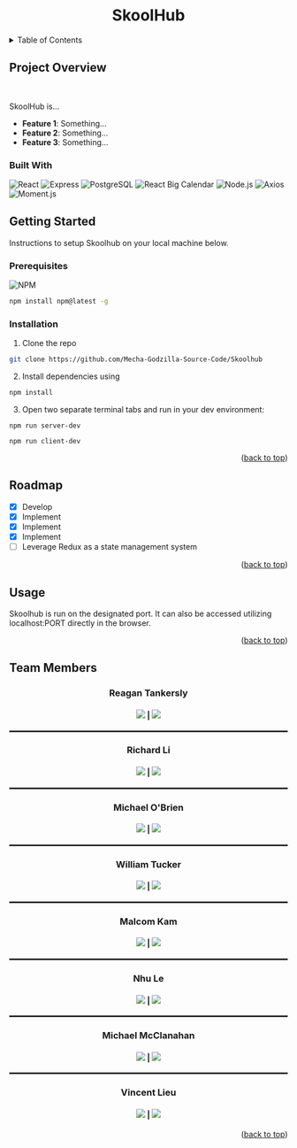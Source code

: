 <a id='readme-top'> </a>

<h1 align="center"> SkoolHub </h1>


<details>
 <summary>Table of Contents</summary>

1. [Project Overview](https://github.com/Mecha-Godzilla-Source-Code/Skoolhub?tab=readme-ov-file#project-overview)
2. [Getting Started](https://github.com/Mecha-Godzilla-Source-Code/Skoolhub?tab=readme-ov-file#getting-started)
   - [Prerequsites](https://github.com/Mecha-Godzilla-Source-Code/Skoolhub?tab=readme-ov-file#prerequisites)
   - [Installation](https://github.com/Mecha-Godzilla-Source-Code/Skoolhub?tab=readme-ov-file#installation)
3. [Roadmap](https://github.com/Mecha-Godzilla-Source-Code/Skoolhub?tab=readme-ov-file#roadmap)
4. [Usage](https://github.com/Mecha-Godzilla-Source-Code/Skoolhub?tab=readme-ov-file#usage)
5. [Team Members](https://github.com/Mecha-Godzilla-Source-Code/Skoolhub?tab=readme-ov-file#team-members)

</details>

## Project Overview

<br />

<p>
SkoolHub is...
</p>
<ul>
<li><b>Feature 1</b>: Something...</li>
<li><b>Feature 2</b>: Something...</li>
<li><b>Feature 3</b>: Something...</li>
</ul>

### Built With

![React](https://img.shields.io/badge/React-%23000000.svg?style=for-the-badge&logo=react&logoColor)
![Express](https://img.shields.io/badge/Express-%23000000.svg?style=for-the-badge&logo=Express)
![PostgreSQL](https://img.shields.io/badge/PostgreSQL-336791?style=for-the-badge&logo=postgresql&logoColor=white)
![React Big Calendar](https://img.shields.io/badge/React_Big_Calendar-FF6B01?style=for-the-badge)
![Node.js](https://img.shields.io/badge/Node.js-339933?style=for-the-badge&logo=node.js&logoColor=white)
![Axios](https://img.shields.io/badge/Axios-007ACC?style=for-the-badge&logo=axios&logoColor=white)
![Moment.js](https://img.shields.io/badge/Moment.js-000000?style=for-the-badge&logo=moment&logoColor=white)




## Getting Started
<p>
    Instructions to setup Skoolhub on your local machine below.
</p>

### Prerequisites

![NPM](https://img.shields.io/badge/NPM-%23000000.svg?style=for-the-badge&logo=npm&logoColor=white)

```sh
npm install npm@latest -g
```

### Installation

1. Clone the repo
```sh
git clone https://github.com/Mecha-Godzilla-Source-Code/Skoolhub
```

2. Install dependencies using
```sh
npm install
```
3. Open two separate terminal tabs and run in your dev environment:
```
npm run server-dev
```
```
npm run client-dev
```

 <p align="right">(<a href="#readme-top">back to top</a>)</p>

## Roadmap

- [x] Develop
- [x] Implement
- [x] Implement
- [x] Implement
- [ ] Leverage Redux as a state management system

 <p align="right">(<a href="#readme-top">back to top</a>)</p>

## Usage

Skoolhub is run on the designated port. It can also be accessed utilizing localhost:PORT directly in the browser.

 <p align="right">(<a href="#readme-top">back to top</a>)</p>

## Team Members

<h3 align='center'>Reagan Tankersly</h3>
<h4 align='center'>
  <a href="https://www.linkedin.com/in/jrtankersley/"><img src='https://img.shields.io/badge/LinkedIn-0077B5?style=for-the-badge&logo=linkedin&logoColor=white' /></a> |
  <a href="https://github.com/jreagant"><img src="https://img.shields.io/badge/GitHub-181717?style=for-the-badge&logo=github&logoColor=white" /></a>
</h4>

<hr style="border: 1px solid #333">

<h3 align='center'>Richard Li</h3>
<h4 align='center'>
  <a href="https://www.linkedin.com/in/richard-li1745/"><img src='https://img.shields.io/badge/LinkedIn-0077B5?style=for-the-badge&logo=linkedin&logoColor=white' /></a> |
  <a href="https://github.com/RichieLi1745"><img src="https://img.shields.io/badge/GitHub-181717?style=for-the-badge&logo=github&logoColor=white" /></a>
</h4>

<hr style="border: 1px solid #333">

<h3 align='center'>Michael O'Brien</h3>
<h4 align='center'>
  <a href="https://www.linkedin.com/in/michael-o-brien-63153129a/"><img src='https://img.shields.io/badge/LinkedIn-0077B5?style=for-the-badge&logo=linkedin&logoColor=white' /></a> |
  <a href="https://github.com/mob61887"><img src="https://img.shields.io/badge/GitHub-181717?style=for-the-badge&logo=github&logoColor=white" /></a>
</h4>

<hr style="border: 1px solid #333">

<h3 align='center'>William Tucker</h3>
<h4 align='center'>
  <a href="https://linkedin.com/in/william-tucker-9b628462"><img src='https://img.shields.io/badge/LinkedIn-0077B5?style=for-the-badge&logo=linkedin&logoColor=white' /></a> |
  <a href="https://github.com/wtucker29"><img src="https://img.shields.io/badge/GitHub-181717?style=for-the-badge&logo=github&logoColor=white" /></a>
</h4>

<hr style="border: 1px solid #333">

<h3 align='center'>Malcom Kam</h3>
<h4 align='center'>
  <a href="https://www.linkedin.com/in/malcolmkam/"><img src='https://img.shields.io/badge/LinkedIn-0077B5?style=for-the-badge&logo=linkedin&logoColor=white' /></a> |
  <a href="https://github.com/MalcolmKam"><img src="https://img.shields.io/badge/GitHub-181717?style=for-the-badge&logo=github&logoColor=white" /></a>
</h4>

<hr style="border: 1px solid #333">

<h3 align='center'>Nhu Le</h3>
<h4 align='center'>
  <a href="https://www.linkedin.com/in/nhu-le-89a402210/"><img src='https://img.shields.io/badge/LinkedIn-0077B5?style=for-the-badge&logo=linkedin&logoColor=white' /></a> |
  <a href="https://github.com/BeagleLover1236"><img src="https://img.shields.io/badge/GitHub-181717?style=for-the-badge&logo=github&logoColor=white" /></a>
</h4>

<hr style="border: 1px solid #333">

<h3 align='center'>Michael McClanahan</h3>
<h4 align='center'>
  <a href="https://www.linkedin.com/in/michael-mcclanahan-784763284/"><img src='https://img.shields.io/badge/LinkedIn-0077B5?style=for-the-badge&logo=linkedin&logoColor=white' /></a> |
  <a href="https://github.com/mmcclanahan"><img src="https://img.shields.io/badge/GitHub-181717?style=for-the-badge&logo=github&logoColor=white" /></a>
</h4>

<hr style="border: 1px solid #333">

<h3 align='center'>Vincent Lieu</h3>
<h4 align='center'>
  <a href="https://www.linkedin.com/in/vincent-lieu-a7583994/"><img src='https://img.shields.io/badge/LinkedIn-0077B5?style=for-the-badge&logo=linkedin&logoColor=white' /></a> |
  <a href="https://github.com/vlieu425"><img src="https://img.shields.io/badge/GitHub-181717?style=for-the-badge&logo=github&logoColor=white" /></a>
</h4>

 <p align="right">(<a href="#readme-top">back to top</a>)</p>
